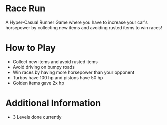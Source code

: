 # Race Run
 
A Hyper-Casual Runner Game where you have to increase your car's horsepower by collecting new items and avoiding rusted items to win races!

# How to Play

- Collect new items and avoid rusted items
- Avoid driving on bumpy roads
- Win races by having more horsepower than your opponent
- Turbos have 100 hp and pistons have 50 hp
- Golden items gave 2x hp

# Additional Information

- 3 Levels done currently
